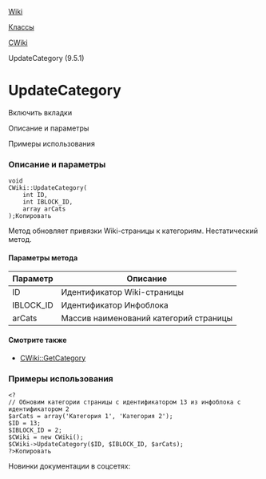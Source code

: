 [Wiki](/api_help/wiki/index.php)

[Классы](/api_help/wiki/classes/index.php)

[CWiki](/api_help/wiki/classes/cwiki/index.php)

UpdateCategory (9.5.1)

UpdateCategory
==============

Включить вкладки

Описание и параметры

Примеры использования

### Описание и параметры

```
void
CWiki::UpdateCategory(
	int ID,
	int IBLOCK_ID,
	array arCats
);Копировать
```

Метод обновляет привязки Wiki-страницы к категориям. Нестатический метод.

#### Параметры метода

| Параметр | Описание |
| --- | --- |
| ID | Идентификатор Wiki-страницы |
| IBLOCK\_ID | Идентификатор Инфоблока |
| arCats | Массив наименований категорий страницы |

#### Смотрите также

* [CWiki::GetCategory](/api_help/wiki/classes/cwiki/GetCategory.php)

### Примеры использования

```
<?
// Обновим категории страницы с идентификатором 13 из инфоблока с идентификатором 2
$arCats = array('Категория 1', 'Категория 2');
$ID = 13;
$IBLOCK_ID = 2;
$CWiki = new CWiki();
$CWiki->UpdateCategory($ID, $IBLOCK_ID, $arCats);
?>Копировать
```

Новинки документации в соцсетях:
